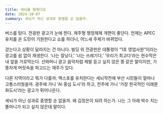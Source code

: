 ```yaml
---
title: 세뇌를 멈춰다오
date: 2024-10-07
summary: 세뇌가 아닌 성과로 증명할 순 없을까.
---
```


버스를 탔다. 전광판 광고가 눈에 띈다. 제주형 행정체제 개편이 좋단다. 언제는 APEC 유치를 온 도민이 기원한다고 쇼를 하더니, 어느새 주제가 바뀌었다.

걷는다고 상황이 달라지는 건 아니다. 빌딩 위 전광판은 대통령이 “1호 영업사원”이라는 광고를 쉼 없이 재생한다. ‘나는 잘났다,’ ‘너는 쓰레기다,’ ‘우리가 최고다’라는 현수막은 내 앞을 가로막는다. 산와머니 광고 음악처럼 제발 듣고 싶지 않은 똥 같은 말이지만, 기똥차게 머릿속을 파고드는 재주가 있다.

다른 지역이라고 뭐가 다를까. 엑스포를 유치한다는 세뇌작전에 부산 시민들이 얼마나 고통스러웠을까. 광주에 가니 ‘AI 중심 도시’라 하고, 전주에 가니 ‘가장 한국적인 미래문화도시’라는 광고가 튀어나온다.

세뇌가 아닌 성과로 증명할 순 없을까. 왜 김정은이 되려 하는가. 나는 그 아래 박수 치는 똘마니가 되고 싶지 않은데 말이다.